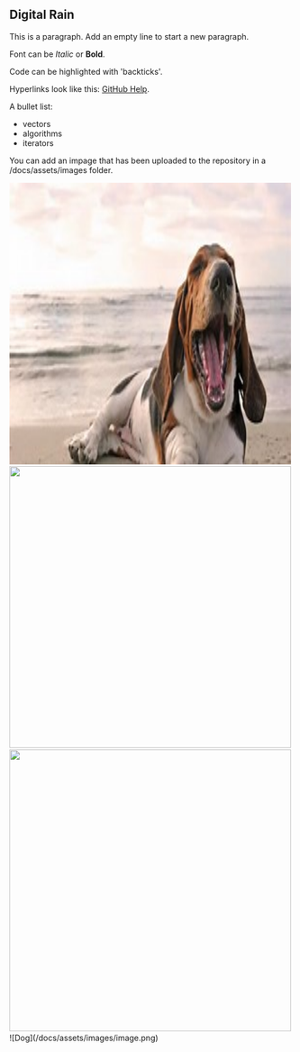 ## Digital Rain

This is a paragraph. Add an empty line to start a new paragraph.

Font can be *Italic* or **Bold**.

Code can be highlighted with 'backticks'.

Hyperlinks look like this: [GitHub Help](https://help.github.com/).

A bullet list:

- vectors
- algorithms
- iterators

You can add an impage that has been uploaded to the repository in a /docs/assets/images folder.

<img src="https://raw.githubusercontent.com/jAlbright02/Digital_Rain_Cpp/main/docs/assets/images/image.png" width="500" height="500">
<img src="https://www.boyletoday.com/wp-content/uploads/2024/10/dddd.jpg" width="500" height="500">
<img src="[https://www.boyletoday.com/wp-content/uploads/2024/10/dddd.jpg](https://media.gettyimages.com/id/sb10069314c-001/photo/mixed-breed-dog-yawning-close-up.jpg?s=612x612&w=gi&k=20&c=4bFpmvVd3oPR5ZpDN0yNlvYepws-YH89WrlwpDtKRoE=)" width="500" height="500">
![Dog](/docs/assets/images/image.png)
